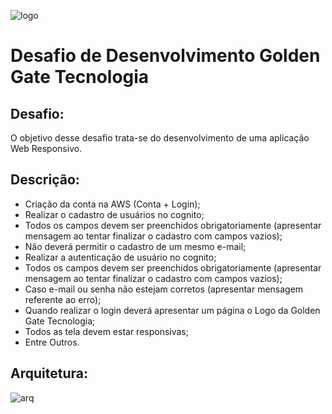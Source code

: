 ![logo](https://s3.amazonaws.com/sample-login/companies/avatars/000/003/559/original/AAEAAQAAAAAAAAlOAAAAJGIwNTkxMTBmLTU3MGYtNGE0MS1hMzVlLTc2MjdlZTRlY2ZkYQ.png?1506713937)
# Desafio de Desenvolvimento Golden Gate Tecnologia

## Desafio:

O objetivo desse desafio trata-se do desenvolvimento de uma aplicação Web Responsivo.

## Descrição: 
- Criação da conta na AWS (Conta + Login);
- Realizar o cadastro de usuários no cognito;
- Todos os campos devem ser preenchidos obrigatoriamente (apresentar mensagem ao tentar finalizar o
cadastro com campos vazios);
- Não deverá permitir o cadastro de um mesmo e-mail; 
- Realizar a autenticação de usuário no cognito;
- Todos os campos devem ser preenchidos obrigatoriamente (apresentar mensagem ao tentar finalizar o
cadastro com campos vazios);
- Caso e-mail ou senha não estejam corretos (apresentar mensagem referente ao erro);
- Quando realizar o login deverá apresentar um página o Logo da Golden Gate Tecnologia;
- Todos as tela devem estar responsivas;
- Entre Outros.
## Arquitetura:
![arq](https://d1.awsstatic.com/diagrams/Serverless_Architecture.5434f715486a0bdd5786cd1c084cd96efa82438f.png) 
 

